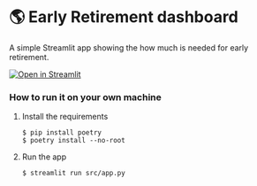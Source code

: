 # :earth_americas: Early Retirement dashboard

A simple Streamlit app showing the how much is needed for early retirement.

[![Open in Streamlit](https://static.streamlit.io/badges/streamlit_badge_black_white.svg)](https://early-retirement.streamlit.app/)

### How to run it on your own machine

1. Install the requirements

   ```
   $ pip install poetry
   $ poetry install --no-root
   ```

2. Run the app

   ```
   $ streamlit run src/app.py
   ```
